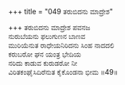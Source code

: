 +++
title = "049 ತರುಬಿದನು ಮಾದ್ರೇಶ"

+++
ತರುಬಿದನು ಮಾದ್ರೇಶ ಪವನಜ  
ನುರುಬೆಯನು ಫಲುಗುಣನ ಬಾಣವ  
ಮುರಿಯೆನುತ ರಾಧೇಯನಿರಿದನು ಸಿಂಹ ನಾದದಲಿ   
ಕರುಬರೋ ಘನ ಯಂತ್ರ ಭೇದಿಯ  
ನರಿದು ಕಾಡುವ ಕುರುಡರೋ ನೀ  
ವಿರಿತಕಂಘೈಸಿದಿರೆನುತ ಕೈಕೊಂಡನಾ ಭೀಮ     ॥49॥